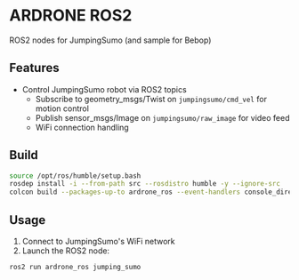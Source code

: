 # ARDRONE ROS2

ROS2 nodes for JumpingSumo (and sample for Bebop)

## Features

- Control JumpingSumo robot via ROS2 topics
  - Subscribe to geometry_msgs/Twist on `jumpingsumo/cmd_vel` for motion control
  - Publish sensor_msgs/Image on `jumpingsumo/raw_image` for video feed
  - WiFi connection handling

## Build

```bash
source /opt/ros/humble/setup.bash
rosdep install -i --from-path src --rosdistro humble -y --ignore-src
colcon build --packages-up-to ardrone_ros --event-handlers console_direct+
```

## Usage

1. Connect to JumpingSumo's WiFi network
2. Launch the ROS2 node:
```bash
ros2 run ardrone_ros jumping_sumo
```
